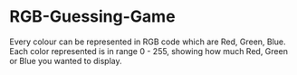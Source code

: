 # RGB-Guessing-Game
Every colour can be represented in RGB code which are Red, Green, Blue. Each color represented is in range 0 - 255, showing how much Red, Green or Blue you wanted to display.  
